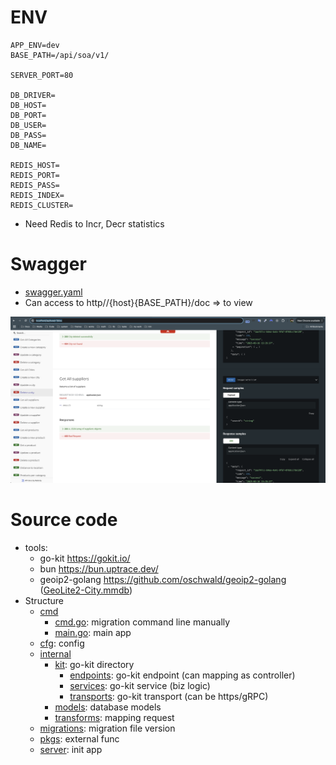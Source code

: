 # ENV

```
APP_ENV=dev
BASE_PATH=/api/soa/v1/

SERVER_PORT=80

DB_DRIVER=
DB_HOST=
DB_PORT=
DB_USER=
DB_PASS=
DB_NAME=

REDIS_HOST=
REDIS_PORT=
REDIS_PASS=
REDIS_INDEX=
REDIS_CLUSTER=

```

- Need Redis to Incr, Decr statistics

# Swagger

- [swagger.yaml](swagger.yaml)
- Can access to http//{host}{BASE_PATH}/doc => to view

![img-doc.png](img-doc.png)

# Source code 

- tools: 
    - go-kit https://gokit.io/
    - bun https://bun.uptrace.dev/
    - geoip2-golang https://github.com/oschwald/geoip2-golang ([GeoLite2-City.mmdb](GeoLite2-City.mmdb))
- Structure
  - [cmd](cmd)
    - [cmd.go](cmd%2Fcmd.go): migration command line manually
    - [main.go](cmd%2Fmain.go): main app
  - [cfg](cfg): config
  - [internal](internal)
    - [kit](internal%2Fkit): go-kit directory
      - [endpoints](internal%2Fkit%2Fendpoints): go-kit endpoint (can mapping as controller)
      - [services](internal%2Fkit%2Fservices): go-kit service (biz logic)
      - [transports](internal%2Fkit%2Ftransports): go-kit transport (can be https/gRPC)
    - [models](internal%2Fmodels): database models
    - [transforms](internal%2Ftransforms): mapping request
  - [migrations](migrations): migration file version
  - [pkgs](pkgs): external func
  - [server](server): init app